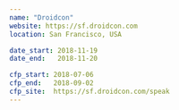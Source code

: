 ```yaml
---
name: "Droidcon"
website: https://sf.droidcon.com
location: San Francisco, USA

date_start: 2018-11-19
date_end:   2018-11-20

cfp_start: 2018-07-06
cfp_end:   2018-09-02
cfp_site:  https://sf.droidcon.com/speak
---
```

